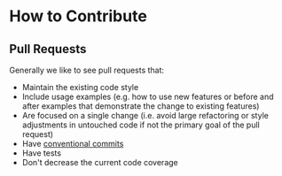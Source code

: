 How to Contribute
=================

## Pull Requests

Generally we like to see pull requests that:

-   Maintain the existing code style
-   Include usage examples (e.g. how to use new features or before and after examples that demonstrate the change to existing features)
-   Are focused on a single change (i.e. avoid large refactoring or style adjustments in untouched code if not the primary goal of the pull request)
-   Have [conventional commits](https://www.conventionalcommits.org/en/v1.0.0/)
-   Have tests
-   Don't decrease the current code coverage
